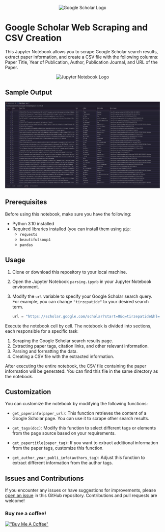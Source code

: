 <!-- Add Google Scholar Logo -->
<p align="center">
  <img src="https://upload.wikimedia.org/wikipedia/commons/thumb/c/c7/Google_Scholar_logo.svg/1024px-Google_Scholar_logo.svg.png?20200110094142" alt="Google Scholar Logo" width="200">
</p>

# Google Scholar Web Scraping and CSV Creation

This Jupyter Notebook allows you to scrape Google Scholar search results, extract paper information, and create a CSV file with the following columns: Paper Title, Year of Publication, Author, Publication Journal, and URL of the Paper.

<!-- Add Jupyter Notebook Logo -->
<p align="center">
  <img src="https://upload.wikimedia.org/wikipedia/commons/thumb/3/38/Jupyter_logo.svg/518px-Jupyter_logo.svg.png" alt="Jupyter Notebook Logo" width="200">
</p>

## Sample Output
![Sample Table](table.png)

## Prerequisites

Before using this notebook, make sure you have the following:

- Python 3.10 installed
- Required libraries installed (you can install them using `pip`:
  - `requests`
  - `beautifulsoup4`
  - `pandas`

## Usage

1. Clone or download this repository to your local machine.

2. Open the Jupyter Notebook `parsing.ipynb` in your Jupyter Notebook environment.

3. Modify the `url` variable to specify your Google Scholar search query. For example, you can change `"tirzepatide"` to your desired search term.

   ```python
   url = "https://scholar.google.com/scholar?start=0&q=tirzepatide&hl=en&as_sdt=0,5"

Execute the notebook cell by cell. The notebook is divided into sections, each responsible for a specific task:

1. Scraping the Google Scholar search results page.
2. Extracting paper tags, citation links, and other relevant information.
3. Parsing and formatting the data.
4. Creating a CSV file with the extracted information.

After executing the entire notebook, the CSV file containing the paper information will be generated. You can find this file in the same directory as the notebook.

## Customization

You can customize the notebook by modifying the following functions:

- `get_paperinfo(paper_url)`: This function retrieves the content of a Google Scholar page. You can use it to scrape other search results.

- `get_tags(doc)`: Modify this function to select different tags or elements from the page source based on your requirements.

- `get_papertitle(paper_tag)`: If you want to extract additional information from the paper tags, customize this function.

- `get_author_year_publi_info(authors_tag)`: Adjust this function to extract different information from the author tags.

## Issues and Contributions

If you encounter any issues or have suggestions for improvements, please [open an issue](URL_to_repository_issues) in this GitHub repository. Contributions and pull requests are welcome!

### Buy me a coffee!
[!["Buy Me A Coffee"](https://www.buymeacoffee.com/assets/img/custom_images/orange_img.png)](https://www.buymeacoffee.com/miirsadra)


